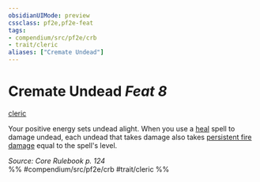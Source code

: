```yaml
---
obsidianUIMode: preview
cssclass: pf2e,pf2e-feat
tags:
- compendium/src/pf2e/crb
- trait/cleric
aliases: ["Cremate Undead"]
---
```

# Cremate Undead  *Feat 8*  
[cleric](../../rules/traits/cleric.md)  


Your positive energy sets undead alight. When you use a [heal](../spells/heal.md) spell to damage undead, each undead that takes damage also takes [persistent fire damage](../../rules/conditions.md#Persistent%20Damage) equal to the spell's level.

*Source: Core Rulebook p. 124*  
%% #compendium/src/pf2e/crb #trait/cleric %%